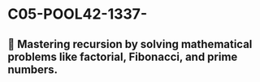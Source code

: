 # C05-POOL42-1337-
## 🔢 Mastering recursion by solving mathematical problems like factorial, Fibonacci, and prime numbers.